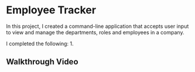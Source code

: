 # Employee Tracker

In this project, I created a command-line application that accepts user input to view and manage the departments, roles and employees in a company.

I completed the following:
1. 


## Walkthrough Video

[]()
